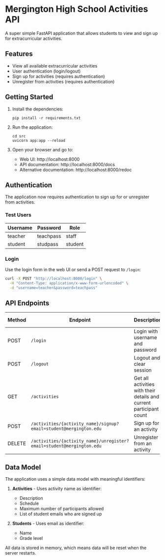 # Mergington High School Activities API

A super simple FastAPI application that allows students to view and sign up for extracurricular activities.

## Features

- View all available extracurricular activities
- User authentication (login/logout)
- Sign up for activities (requires authentication)
- Unregister from activities (requires authentication)

## Getting Started

1. Install the dependencies:

   ```
   pip install -r requirements.txt
   ```

2. Run the application:

   ```
   cd src
   uvicorn app:app --reload
   ```

3. Open your browser and go to:
   - Web UI: http://localhost:8000
   - API documentation: http://localhost:8000/docs
   - Alternative documentation: http://localhost:8000/redoc

## Authentication

The application now requires authentication to sign up for or unregister from activities.

### Test Users

| Username | Password  | Role    |
| -------- | --------- | ------- |
| teacher  | teachpass | staff   |
| student  | studpass  | student |

### Login

Use the login form in the web UI or send a POST request to `/login`:

```bash
curl -X POST "http://localhost:8000/login" \
  -H "Content-Type: application/x-www-form-urlencoded" \
  -d "username=teacher&password=teachpass"
```

## API Endpoints

| Method | Endpoint                                                          | Description                                                         | Auth Required |
| ------ | ----------------------------------------------------------------- | ------------------------------------------------------------------- | ------------- |
| POST   | `/login`                                                          | Login with username and password                                    | No            |
| POST   | `/logout`                                                         | Logout and clear session                                            | No            |
| GET    | `/activities`                                                     | Get all activities with their details and current participant count | No            |
| POST   | `/activities/{activity_name}/signup?email=student@mergington.edu` | Sign up for an activity                                             | Yes           |
| DELETE | `/activities/{activity_name}/unregister?email=student@mergington.edu` | Unregister from an activity                                      | Yes           |

## Data Model

The application uses a simple data model with meaningful identifiers:

1. **Activities** - Uses activity name as identifier:

   - Description
   - Schedule
   - Maximum number of participants allowed
   - List of student emails who are signed up

2. **Students** - Uses email as identifier:
   - Name
   - Grade level

All data is stored in memory, which means data will be reset when the server restarts.
